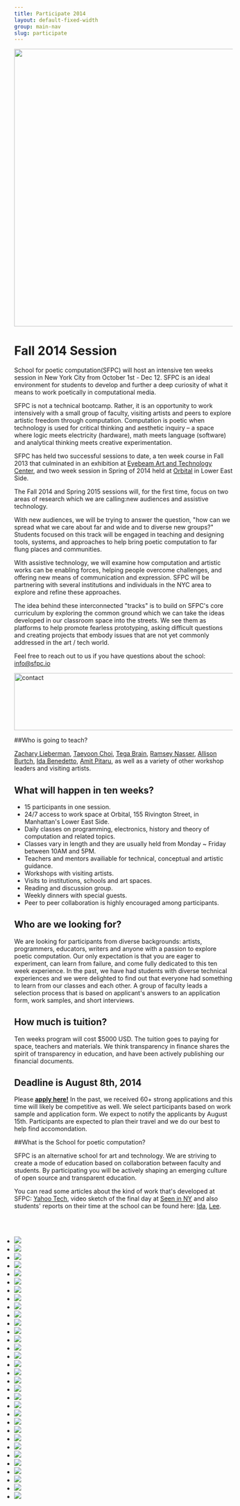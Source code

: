```yaml
---
title: Participate 2014
layout: default-fixed-width
group: main-nav
slug: participate
---
```

<div class="centering-wrapper">

<img src="../img/SPCPicket.jpg" width="640">

# Fall 2014 Session

School for poetic computation(SFPC) will host an intensive ten weeks session in New York City from October 1st - Dec 12. SFPC is an ideal environment for students to develop and further a deep curiosity of what it means to work poetically in computational media.

SFPC is not a technical bootcamp. Rather, it is an opportunity to work intensively with a small group of faculty, visiting artists and peers to explore artistic freedom through computation. Computation is poetic when technology is used for critical thinking and aesthetic inquiry – a space where logic meets electricity (hardware), math meets language (software) and analytical thinking meets creative experimentation. 

SFPC has held two successful sessions to date, a ten week course in Fall 2013 that culminated in an exhibition at <a href="http://eyebeam.org/">Eyebeam Art and Technology Center</a>, and two week session in Spring of 2014 held at <a href="http://orbitalnyc.com/">Orbital</a> in Lower East Side. 

The Fall 2014 and Spring 2015 sessions will, for the first time, focus on two areas of research which we are calling:new audiences and assistive technology.   
 
With new audiences, we will be trying to answer the question, "how can we spread what we care about far and wide and to diverse new groups?" Students focused on this track will be engaged in teaching and designing tools, systems, and approaches to help bring poetic computation to far flung places and communities. 

With assistive technology, we will examine how computation and artistic works can be enabling forces, helping people overcome challenges, and offering new means of communication and expression. SFPC will be partnering with several institutions and individuals in the NYC area to explore and refine these approaches. 

The idea behind these interconnected "tracks" is to build on SFPC's core curriculum by exploring the common ground which we can take the ideas developed in our classroom space into the streets. We see them as platforms to help promote fearless prototyping, asking difficult questions and creating projects that embody issues that are not yet commonly addressed in the art / tech world.
 
Feel free to reach out to us if you have questions about the school: info@sfpc.io 

<img src="https://farm3.staticflickr.com/2910/14705490563_f740792bbd_z.jpg" width="640" height="132" alt="contact"> 

##Who is going to teach?

<a href="http://thesystemis.com/">Zachary Lieberman</a>, <a href="http://taeyoonchoi.com">Taeyoon Choi</a>, <a href="http://tegabrain.com">Tega Brain</a>, <a href="nas.sr/">Ramsey Nasser</a>, <a href="www.allisonburtch.net/">Allison Burtch</a>, <a href="http://uncommonplaces.com/">Ida Benedetto</a>, <a href="http://www.pitaru.com">Amit Pitaru</a>, as well as a variety of other workshop leaders and visiting artists.  

## What will happen in ten weeks?

* 15 participants in one session. 
* 24/7 access to work space at Orbital, 155 Rivington Street, in Manhattan's Lower East Side.
* Daily classes on programming, electronics, history and theory of computation and related topics.
* Classes vary in length and they are usually held from Monday ~ Friday between 10AM and 5PM. 
* Teachers and mentors availiable for technical, conceptual and artistic guidance.
* Workshops with visiting artists. 
* Visits to institutions, schools and art spaces.  
* Reading and discussion group.
* Weekly dinners with special guests. 
* Peer to peer collaboration is highly encouraged among participants.

## Who are we looking for?

We are looking for participants from diverse backgrounds: artists, programmers, educators, writers and anyone with a passion to explore poetic computation. Our only expectation is that you are eager to experiment, can learn from failure, and come fully dedicated to this ten week experience.
In the past, we have had students with diverse technical experiences and we were delighted to find out that everyone had something to learn from our classes and each other. A group of faculty leads a selection process that is based on applicant's answers to an application form, work samples, and short interviews. 

## How much is tuition?

Ten weeks program will cost $5000 USD. The tuition goes to paying for space, teachers and materials. We think transparency in finance shares the spirit of transparency in education, and have been actively publishing our financial documents.  

## Deadline is August 8th, 2014

Please <a href="https://docs.google.com/forms/d/1qKQj3CJ9_TVD7iQjLaRyljEAIMMmI1pdDFfK2Bdtziw/viewform?pli=1&edit_requested=true"> **apply here!**</a> In the past, we received 60+ strong applications and this time will likely be competitive as well. We select participants based on work sample and application form. We expect to notify the applicants by August 15th. Participants are expected to plan their travel and we do our best to help find accomondation.

##What is the School for poetic computation?

SFPC is an alternative school for art and technology. We are striving to create a mode of education based on collaboration between faculty and students. By participating you will be actively shaping an emerging culture of open source and transparent education. 

You can read some articles about the kind of work that's developed at SFPC: <a href="https://www.yahoo.com/tech/what-does-poetic-computation-look-like-here-are-six-88665797019.html">Yahoo Tech</a>, video sketch of the final day at <a href="https://vialogues.com/vialogues/play/14021"> Seen in NY</a> and also students' reports on their time at the school can be found here: <a href="http://uncommonplaces.com/2014/06/school-poetic-computation/">Ida</a>, <a href="http://www.thehacktory.org/the-school-for-poetic-computation/">Lee</a>. 


<br/>
<br/>

<ul id="slideshow" style="padding-left: 0px;">					
<li>
		<img src="../img/slideshow/10294100174_6e384c2cc9_o.jpg" />
	</li>
<li>
		<img src="../img/slideshow/10294117814_4afc45eed7_o.jpg" />
	</li>
<li>
		<img src="../img/slideshow/10294204386_e26bd5b401_o.jpg" />
	</li>
<li>
		<img src="../img/slideshow/10294593503_95c1e5e35f_o.jpg" />
	</li>
<li>
		<img src="../img/slideshow/10295143366_55f3c78027_o.jpg" />
	</li>
<li>
		<img src="../img/slideshow/10296039036_97ffc47f58_o.jpg" />
	</li>
<li>
		<img src="../img/slideshow/10296239455_0b651224a2_o.jpg" />
	</li>
<li>
		<img src="../img/slideshow/10933552824_7129c31680_o.jpg" />
	</li>
<li>
		<img src="../img/slideshow/10933602015_1b03ac3138_o.jpg" />
	</li>
<li>
		<img src="../img/slideshow/10933605686_99645d9d1c_o.jpg" />
	</li>
<li>
		<img src="../img/slideshow/10933606935_f1cf1d193d_o.jpg" />
	</li>
<li>
		<img src="../img/slideshow/10933632023_f87a4fa705_o.jpg" />
	</li>
<li>
		<img src="../img/slideshow/10933666386_2e0a2acfb6_o.jpg" />
	</li>
<li>
		<img src="../img/slideshow/10933876403_cef896810a_o.jpg" />
	</li>
<li>
		<img src="../img/slideshow/11107493835_b3308fa736_o.jpg" />
	</li>
<li>
		<img src="../img/slideshow/11107607306_625826c86f_o.jpg" />
	</li>
<li>
		<img src="../img/slideshow/11107704765_37d6e24b47_o.jpg" />
	</li>
<li>
		<img src="../img/slideshow/11107746386_73827ce275_o.jpg" />
	</li>
<li>
		<img src="../img/slideshow/11107930636_e9346f283e_o.jpg" />
	</li>
<li>
		<img src="../img/slideshow/14025713955_9c0c50a49b_o.jpg" />
	</li>
<li>
		<img src="../img/slideshow/14025742715_1a81c342f8_o.jpg" />
	</li>
<li>
		<img src="../img/slideshow/14026101524_7bc30a0e6d_o.jpg" />
	</li>
<li>
		<img src="../img/slideshow/14026162024_d04a8f0568_o.jpg" />
	</li>
<li>
		<img src="../img/slideshow/14045667883_0178339cdf_o.jpg" />
	</li>
<li>
		<img src="../img/slideshow/14045672763_58deff7d7b_o.jpg" />
	</li>
<li>
		<img src="../img/slideshow/14045721593_5570c7d043_o.jpg" />
	</li>
<li>
		<img src="../img/slideshow/14498687340_877735e487_o.jpg" />
	</li>
<li>
		<img src="../img/slideshow/14498712358_cb1f048b84_o.jpg" />
	</li>
<li>
		<img src="../img/slideshow/diana.jpg" />
	</li>
<li>
		<img src="../img/slideshow/door.jpg" />
	</li>
<li>
		<img src="../img/slideshow/kenneth.jpg" />
	</li>

<li>
		<img src="../img/slideshow/packed.jpg" />
	</li>

</ul>





				


